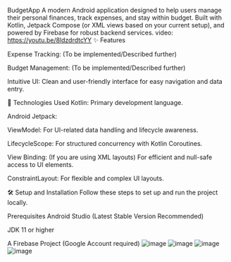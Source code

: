 
BudgetApp
A modern Android application designed to help users manage their personal finances, track expenses, and stay within budget. Built with Kotlin, Jetpack Compose (or XML views based on your current setup), and powered by Firebase for robust backend services.
video:
https://youtu.be/8ldzdrdtcYY
✨ Features

Expense Tracking: (To be implemented/Described further)

Budget Management: (To be implemented/Described further)

Intuitive UI: Clean and user-friendly interface for easy navigation and data entry.

🚀 Technologies Used
Kotlin: Primary development language.

Android Jetpack:

ViewModel: For UI-related data handling and lifecycle awareness.

LifecycleScope: For structured concurrency with Kotlin Coroutines.

View Binding: (If you are using XML layouts) For efficient and null-safe access to UI elements.

ConstraintLayout: For flexible and complex UI layouts.


🛠️ Setup and Installation
Follow these steps to set up and run the project locally.

Prerequisites
Android Studio (Latest Stable Version Recommended)

JDK 11 or higher

A Firebase Project (Google Account required)
![image](https://github.com/user-attachments/assets/ffbc9081-6c49-438f-a578-b8040cbb9b99)
![image](https://github.com/user-attachments/assets/66b3f0c1-84fc-406b-bb52-d7fe8c4168ae)
![image](https://github.com/user-attachments/assets/44f02437-2417-4f76-991a-5504fb520d68)
![image](https://github.com/user-attachments/assets/8ea7e603-a5e8-4692-9dbe-c8afc88193ca)
